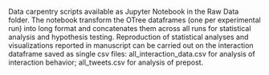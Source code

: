 Data carpentry scripts available as Jupyter Notebook in the Raw Data folder. The notebook transform the OTree dataframes (one per experimental run) into long format and concatenates them across all runs for statistical analysis and hypothesis testing.
Reproduction of statistical analyses and visualizations reported in manuscript can be carried out on the interaction dataframe saved as single csv files: all_interaction_data.csv for analysis of interaction behavior; all_tweets.csv for analysis of prepost. 
